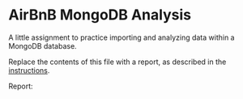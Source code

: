 # AirBnB MongoDB Analysis

A little assignment to practice importing and analyzing data within a MongoDB database.

Replace the contents of this file with a report, as described in the [instructions](./instructions.md).

Report: